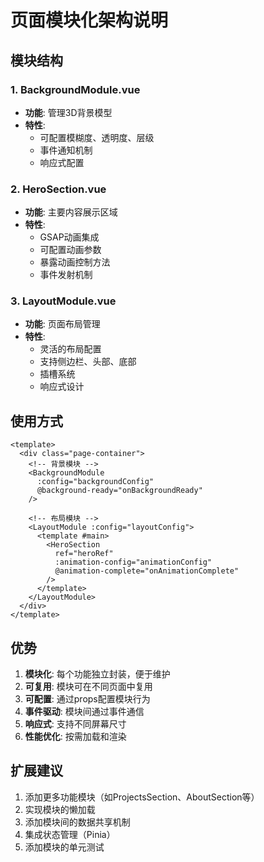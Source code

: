 # 页面模块化架构说明

## 模块结构

### 1. BackgroundModule.vue
- **功能**: 管理3D背景模型
- **特性**: 
  - 可配置模糊度、透明度、层级
  - 事件通知机制
  - 响应式配置

### 2. HeroSection.vue
- **功能**: 主要内容展示区域
- **特性**:
  - GSAP动画集成
  - 可配置动画参数
  - 暴露动画控制方法
  - 事件发射机制

### 3. LayoutModule.vue
- **功能**: 页面布局管理
- **特性**:
  - 灵活的布局配置
  - 支持侧边栏、头部、底部
  - 插槽系统
  - 响应式设计

## 使用方式

```vue
<template>
  <div class="page-container">
    <!-- 背景模块 -->
    <BackgroundModule 
      :config="backgroundConfig"
      @background-ready="onBackgroundReady"
    />

    <!-- 布局模块 -->
    <LayoutModule :config="layoutConfig">
      <template #main>
        <HeroSection 
          ref="heroRef"
          :animation-config="animationConfig"
          @animation-complete="onAnimationComplete"
        />
      </template>
    </LayoutModule>
  </div>
</template>
```

## 优势

1. **模块化**: 每个功能独立封装，便于维护
2. **可复用**: 模块可在不同页面中复用
3. **可配置**: 通过props配置模块行为
4. **事件驱动**: 模块间通过事件通信
5. **响应式**: 支持不同屏幕尺寸
6. **性能优化**: 按需加载和渲染

## 扩展建议

1. 添加更多功能模块（如ProjectsSection、AboutSection等）
2. 实现模块的懒加载
3. 添加模块间的数据共享机制
4. 集成状态管理（Pinia）
5. 添加模块的单元测试
